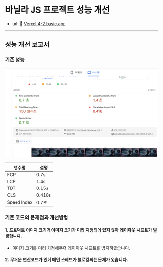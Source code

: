 # 바닐라 JS 프로젝트 성능 개선

- url: 🔗 [Vercel 4-2.basic.app](https://front-3rd-chapter4-2-basic-ten.vercel.app/)

---

## 성능 개선 보고서

### 기존 성능

![prev_performance](/public/prev.png)

| 변수명      | 설명   |
| ----------- | ------ |
| FCP         | 0.7s   |
| LCP         | 1.4s   |
| TBT         | 0.15s  |
| CLS         | 0.418s |
| Speed Index | 0.7초  |

### 기존 코드의 문제점과 개선방법

#### 1. 프로덕트 이미지 크기가 이미지 크기가 미리 지정되어 있지 않아 레이아웃 시프트가 발생합니다.

- 이미지 크기를 미리 지정해주어 레이아웃 시프트를 방지하였습니다.

#### 2. 무거운 연산코드가 있어 메인 스레드가 블로킹되는 문제가 있습니다.
